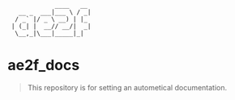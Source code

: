 ```
             ____   __ 
   __ _  ___|___ \ / _|
  / _` |/ _ \ __) | |_ 
 | (_| |  __// __/|  _|
  \__,_|\___|_____|_|  

```

# ae2f_docs
> This repository is for setting an autometical documentation.

